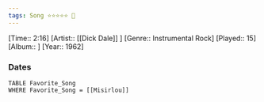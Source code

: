 ```yaml
---
tags: Song ⭐⭐⭐⭐⭐ 💛
---
```

[Time:: 2:16]
[Artist:: [[Dick Dale]] ]
[Genre:: Instrumental Rock]
[Played:: 15]
[Album:: ]
[Year:: 1962]
### Dates
````dataview
TABLE Favorite_Song
WHERE Favorite_Song = [[Misirlou]]
````